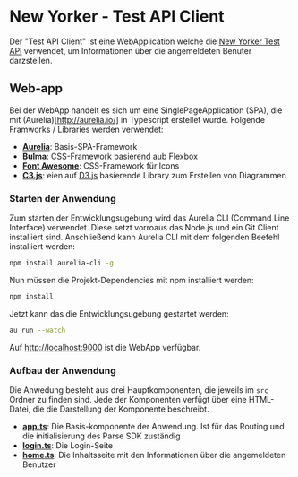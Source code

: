 New Yorker - Test API Client
============================

Der "Test API Client" ist eine WebApplication welche die [New Yorker Test API](https://appdev.newyorker.de/newyorkerapitest) verwendet, um Informationen über die angemeldeten Benuter darzstellen.

## Web-app

Bei der WebApp handelt es sich um eine SinglePageApplication (SPA), die mit (Aurelia)[http://aurelia.io/] in Typescript erstellet wurde. Folgende Framworks / Libraries werden verwendet:

 * __[Aurelia](http://aurelia.io/)__: Basis-SPA-Framework
 * __[Bulma](http://bulma.io/)__: CSS-Framework basierend aub Flexbox
 * __[Font Awesome](http://fontawesome.io/)__: CSS-Framework für Icons
 * __[C3.js](http://c3js.org/)__: eien auf [D3.js](https://d3js.org/) basierende Library zum Erstellen von Diagrammen


### Starten der Anwendung

Zum starten der Entwicklungsugebung wird das Aurelia CLI (Command Line Interface) verwendet. Diese setzt vorroaus das Node.js und ein Git Client installiert sind. 
Anschließend kann Aurelia CLI mit dem folgenden Beefehl installiert werden:

```sh
npm install aurelia-cli -g
``` 

Nun müssen die Projekt-Dependencies mit npm installiert werden:

```sh
npm install
``` 

Jetzt kann das die Entwicklungsugebung gestartet werden:

```sh
au run --watch
``` 

Auf [http://localhost:9000](http://localhost:9000) ist die WebApp verfügbar.


### Aufbau der Anwendung
Die Anwedung besteht aus drei Hauptkomponenten, die jeweils im `src` Ordner zu finden sind. Jede der Komponenten verfügt über eine HTML-Datei, die die Darstellung der Komponente beschreibt.

 * __[app.ts](./src/app.ts)__: Die Basis-komponente der Anwendung. Ist für das Routing und die initialisierung des Parse SDK zuständig
 * __[login.ts](./src/login.ts)__: Die Login-Seite
 * __[home.ts](./src/home.ts)__: Die Inhaltsseite mit den Informationen über die angemeldeten Benutzer

